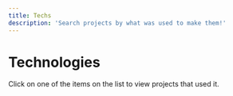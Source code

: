 ```yaml
---
title: Techs
description: 'Search projects by what was used to make them!'
---
```


# Technologies

Click on one of the items on the list to view projects that used it.
